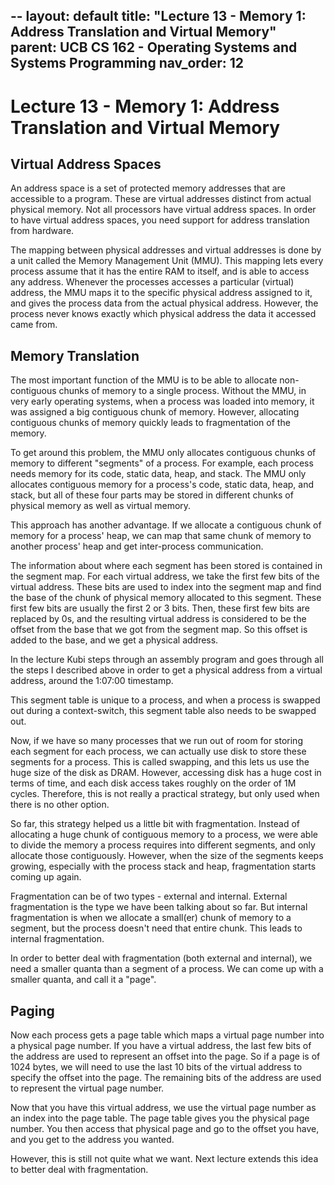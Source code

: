 --
layout: default
title: "Lecture 13 - Memory 1: Address Translation and Virtual Memory"
parent: UCB CS 162 - Operating Systems and Systems Programming
nav_order: 12
---

# Lecture 13 - Memory 1: Address Translation and Virtual Memory

## Virtual Address Spaces
An address space is a set of protected memory addresses that are accessible to a program. These are virtual addresses distinct from actual physical memory. Not all processors have virtual address spaces. In order to have virtual address spaces, you need support for address translation from hardware.

The mapping between physical addresses and virtual addresses is done by a unit called the Memory Management Unit (MMU). This mapping lets every process assume that it has the entire RAM to itself, and is able to access any address. Whenever the processes accesses a particular (virtual) address, the MMU maps it to the specific physical address assigned to it, and gives the process data from the actual physical address. However, the process never knows exactly which physical address the data it accessed came from.

## Memory Translation
The most important function of the MMU is to be able to allocate non-contiguous chunks of memory to a single process. Without the MMU, in very early operating systems, when a process was loaded into memory, it was assigned a big contiguous chunk of memory. However, allocating contiguous chunks of memory quickly leads to fragmentation of the memory.

To get around this problem, the MMU only allocates contiguous chunks of memory to different "segments" of a process. For example, each process needs memory for its code, static data, heap, and stack. The MMU only allocates contiguous memory for a process's code, static data, heap, and stack, but all of these four parts may be stored in different chunks of physical memory as well as virtual memory.

This approach has another advantage. If we allocate a contiguous chunk of memory for a process' heap, we can map that same chunk of memory to another process' heap and get inter-process communication.

The information about where each segment has been stored is contained in the segment map. For each virtual address, we take the first few bits of the virtual address. These bits are used to index into the segment map and find the base of the chunk of physical memory allocated to this segment. These first few bits are usually the first 2 or 3 bits. Then, these first few bits are replaced by 0s, and the resulting virtual address is considered to be the offset from the base that we got from the segment map. So this offset is added to the base, and we get a physical address.

In the lecture Kubi steps through an assembly program and goes through all the steps I described above in order to get a physical address from a virtual address, around the 1:07:00 timestamp.

This segment table is unique to a process, and when a process is swapped out during a context-switch, this segment table also needs to be swapped out.

Now, if we have so many processes that we run out of room for storing each segment for each process, we can actually use disk to store these segments for a process. This is called swapping, and this lets us use the huge size of the disk as DRAM. However, accessing disk has a huge cost in terms of time, and each disk access takes roughly on the order of 1M cycles. Therefore, this is not really a practical strategy, but only used when there is no other option.

So far, this strategy helped us a little bit with fragmentation. Instead of allocating a huge chunk of contiguous memory to a process, we were able to divide the memory a process requires into different segments, and only allocate those contiguously. However, when the size of the segments keeps growing, especially with the process stack and heap, fragmentation starts coming up again.

Fragmentation can be of two types - external and internal. External fragmentation is the type we have been talking about so far. But internal fragmentation is when we allocate a small(er) chunk of memory to a segment, but the process doesn't need that entire chunk. This leads to internal fragmentation.

In order to better deal with fragmentation (both external and internal), we need a smaller quanta than a segment of a process. We can come up with a smaller quanta, and call it a "page".

## Paging
Now each process gets a page table which maps a virtual page number into a physical page number. If you have a virtual address, the last few bits of the address are used to represent an offset into the page. So if a page is of 1024 bytes, we will need to use the last 10 bits of the virtual address to specify the offset into the page. The remaining bits of the address are used to represent the virtual page number.

Now that you have this virtual address, we use the virtual page number as an index into the page table. The page table gives you the physical page number. You then access that physical page and go to the offset you have, and you get to the address you wanted.

However, this is still not quite what we want. Next lecture extends this idea to better deal with fragmentation.